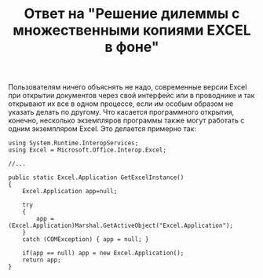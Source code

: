 ﻿---
title: "Ответ на \"Решение дилеммы с множественными копиями EXCEL в фоне\""
se.owner.user_id: 240512
se.owner.display_name: "MSDN.WhiteKnight"
se.owner.link: "https://ru.stackoverflow.com/users/240512/msdn-whiteknight"
se.answer_id: 951936
se.question_id: 951768
se.post_type: answer
se.is_accepted: True
---
<p>Пользователям ничего объяснять не надо, современные версии Excel при открытии документов через свой интерфейс или в проводнике и так открывают их все в одном процессе, если им особым образом не указать делать по другому. Что касается программного открытия, конечно, несколько экземпляров программы также могут работать с одним экземпляром Excel. Это делается примерно так:</p>

<pre><code>using System.Runtime.InteropServices;
using Excel = Microsoft.Office.Interop.Excel;

//...

public static Excel.Application GetExcelInstance()
{ 
    Excel.Application app=null;           

    try
    {
        app = (Excel.Application)Marshal.GetActiveObject("Excel.Application");
    }
    catch (COMException) { app = null; }

    if(app == null) app = new Excel.Application();
    return app;
}
</code></pre>
